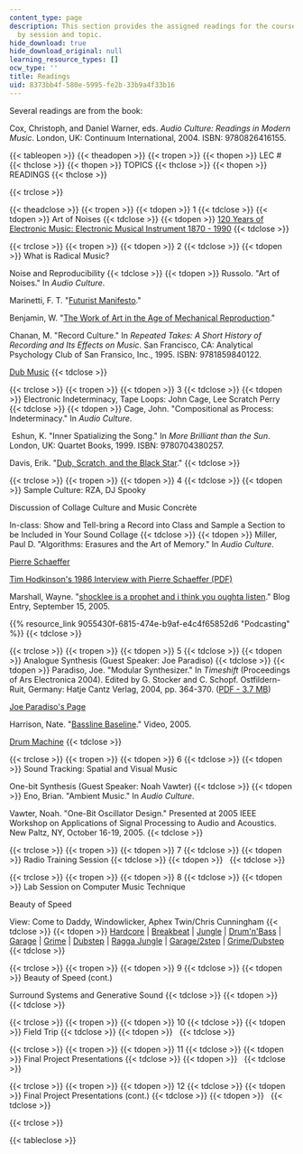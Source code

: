 ```yaml
---
content_type: page
description: This section provides the assigned readings for the course, organized
  by session and topic.
hide_download: true
hide_download_original: null
learning_resource_types: []
ocw_type: ''
title: Readings
uid: 8373bb4f-580e-5995-fe2b-33b9a4f33b16
---
```


Several readings are from the book:

Cox, Christoph, and Daniel Warner, eds. _Audio Culture: Readings in Modern Music_. London, UK: Continuum International, 2004. ISBN: 9780826416155.

{{< tableopen >}}
{{< theadopen >}}
{{< tropen >}}
{{< thopen >}}
LEC #
{{< thclose >}}
{{< thopen >}}
TOPICS
{{< thclose >}}
{{< thopen >}}
READINGS
{{< thclose >}}

{{< trclose >}}

{{< theadclose >}}
{{< tropen >}}
{{< tdopen >}}
1
{{< tdclose >}}
{{< tdopen >}}
Art of Noises
{{< tdclose >}}
{{< tdopen >}}
[120 Years of Electronic Music: Electronic Musical Instrument 1870 - 1990](https://www.scribd.com/document/126556047/120-Years-of-Electronic-Music)
{{< tdclose >}}

{{< trclose >}}
{{< tropen >}}
{{< tdopen >}}
2
{{< tdclose >}}
{{< tdopen >}}
What is Radical Music?  
  
Noise and Reproducibility
{{< tdclose >}}
{{< tdopen >}}
Russolo. "Art of Noises." In _Audio Culture_.  
  
Marinetti, F. T. "[Futurist Manifesto](http://en.wikipedia.org/wiki/Futurist_Manifesto)."  
  
Benjamin, W. "[The Work of Art in the Age of Mechanical Reproduction](http://en.wikipedia.org/wiki/The_Work_of_Art_in_the_Age_of_Mechanical_Reproduction)."  
  
Chanan, M. "Record Culture." In _Repeated Takes: A Short History of Recording and Its Effects on Music_. San Francisco, CA: Analytical Psychology Club of San Fransico, Inc., 1995. ISBN: 9781859840122.  
  
[Dub Music](http://en.wikipedia.org/wiki/Dub_music)
{{< tdclose >}}

{{< trclose >}}
{{< tropen >}}
{{< tdopen >}}
3
{{< tdclose >}}
{{< tdopen >}}
Electronic Indeterminacy, Tape Loops: John Cage, Lee Scratch Perry
{{< tdclose >}}
{{< tdopen >}}
Cage, John. "Compositional as Process: Indeterminacy." In _Audio Culture_.  
  
 Eshun, K. "Inner Spatializing the Song." In _More Brilliant than the Sun_. London, UK: Quartet Books, 1999. ISBN: 9780704380257.  
  
Davis, Erik. "[Dub, Scratch, and the Black Star](https://techgnosis.com/dub-scratch-and-the-black-star/)."
{{< tdclose >}}

{{< trclose >}}
{{< tropen >}}
{{< tdopen >}}
4
{{< tdclose >}}
{{< tdopen >}}
Sample Culture: RZA, DJ Spooky  
  
Discussion of Collage Culture and Music Concrète  
  
In-class: Show and Tell-bring a Record into Class and Sample a Section to be Included in Your Sound Collage
{{< tdclose >}}
{{< tdopen >}}
Miller, Paul D. "Algorithms: Erasures and the Art of Memory." In _Audio Culture_.  
  
[Pierre Schaeffer](http://en.wikipedia.org/wiki/Pierre_Schaeffer)  
  
[Tim Hodkinson's 1986 Interview with Pierre Schaeffer (PDF)](http://www.timhodgkinson.co.uk/schaeffer.pdf)  
  
Marshall, Wayne. "[shocklee is a prophet and i think you oughta listen](http://wayneandwax.blogspot.com/2005/09/shocklee-is-prophet-and-i-think-you.html)." Blog Entry, September 15, 2005.  
  
{{% resource_link 9055430f-6815-474e-b9af-e4c4f65852d6 "Podcasting" %}}
{{< tdclose >}}

{{< trclose >}}
{{< tropen >}}
{{< tdopen >}}
5
{{< tdclose >}}
{{< tdopen >}}
Analogue Synthesis (Guest Speaker: Joe Paradiso)
{{< tdclose >}}
{{< tdopen >}}
Paradiso, Joe. "Modular Synthesizer." In _Timeshift_ (Proceedings of Ars Electronica 2004). Edited by G. Stocker and C. Schopf. Ostfildern-Ruit, Germany: Hatje Cantz Verlag, 2004, pp. 364-370. ([PDF - 3.7 MB](http://www.media.mit.edu/resenv/pubs/papers/2004-08-ArsSynthPaper.pdf))  
  
[Joe Paradiso's Page](http://www.media.mit.edu/people/bio_joep.html)  
  
Harrison, Nate. "[Bassline Baseline](http://nkhstudio.com/pages/popup_bassline.html)." Video, 2005.  
  
[Drum Machine](http://en.wikipedia.org/wiki/Drum_Machine)
{{< tdclose >}}

{{< trclose >}}
{{< tropen >}}
{{< tdopen >}}
6
{{< tdclose >}}
{{< tdopen >}}
Sound Tracking: Spatial and Visual Music  
  
One-bit Synthesis (Guest Speaker: Noah Vawter)
{{< tdclose >}}
{{< tdopen >}}
Eno, Brian. "Ambient Music." In _Audio Culture_.  
  
Vawter, Noah. "One-Bit Oscillator Design." Presented at 2005 IEEE Workshop on Applications of Signal Processing to Audio and Acoustics. New Paltz, NY, October 16-19, 2005.
{{< tdclose >}}

{{< trclose >}}
{{< tropen >}}
{{< tdopen >}}
7
{{< tdclose >}}
{{< tdopen >}}
Radio Training Session
{{< tdclose >}}
{{< tdopen >}}
 
{{< tdclose >}}

{{< trclose >}}
{{< tropen >}}
{{< tdopen >}}
8
{{< tdclose >}}
{{< tdopen >}}
Lab Session on Computer Music Technique  
  
Beauty of Speed  
  
View: Come to Daddy, Windowlicker, Aphex Twin/Chris Cunningham
{{< tdclose >}}
{{< tdopen >}}
[Hardcore](http://en.wikipedia.org/wiki/Hardcore_techno) | [Breakbeat](http://en.wikipedia.org/wiki/Breakbeat) | [Jungle](http://en.wikipedia.org/wiki/Jungle_music) | [Drum'n'Bass](http://en.wikipedia.org/wiki/Drum_and_bass) | [Garage](http://en.wikipedia.org/wiki/Garage_%28dance_music%29#UK_Garage) | [Grime](http://en.wikipedia.org/wiki/Grime) | [Dubstep](http://en.wikipedia.org/wiki/Dubstep) | [Ragga Jungle](http://en.wikipedia.org/wiki/Ragga_jungle) | [Garage/2step](http://en.wikipedia.org/wiki/Garage_%28dance_music%29#2step) | [Grime/Dubstep](http://en.wikipedia.org/wiki/Dubstep)
{{< tdclose >}}

{{< trclose >}}
{{< tropen >}}
{{< tdopen >}}
9
{{< tdclose >}}
{{< tdopen >}}
Beauty of Speed (cont.)  
  
Surround Systems and Generative Sound
{{< tdclose >}}
{{< tdopen >}}
 
{{< tdclose >}}

{{< trclose >}}
{{< tropen >}}
{{< tdopen >}}
10
{{< tdclose >}}
{{< tdopen >}}
Field Trip
{{< tdclose >}}
{{< tdopen >}}
 
{{< tdclose >}}

{{< trclose >}}
{{< tropen >}}
{{< tdopen >}}
11
{{< tdclose >}}
{{< tdopen >}}
Final Project Presentations
{{< tdclose >}}
{{< tdopen >}}
 
{{< tdclose >}}

{{< trclose >}}
{{< tropen >}}
{{< tdopen >}}
12
{{< tdclose >}}
{{< tdopen >}}
Final Project Presentations (cont.)
{{< tdclose >}}
{{< tdopen >}}
 
{{< tdclose >}}

{{< trclose >}}

{{< tableclose >}}